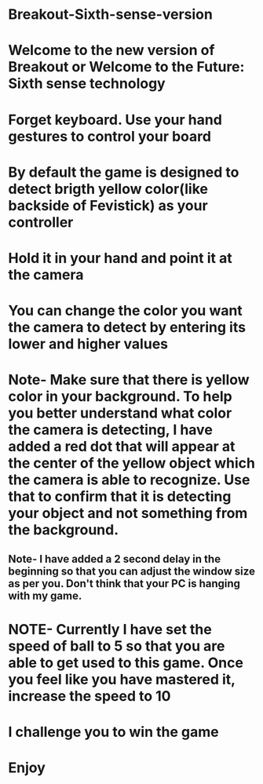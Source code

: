# Breakout-Sixth-sense-version

# Welcome to the new version of Breakout or Welcome to the Future: Sixth sense technology

# Forget keyboard. Use your hand gestures to control your board

# By default the game is designed to detect brigth yellow color(like backside of Fevistick) as your controller

# Hold it in your hand and point it at the camera

# You can change the color you want the camera to detect by entering its lower and higher values

# Note- Make sure that there is yellow color in your background. To help you better understand what color the camera is detecting, I have added a red dot that will appear at the center of the yellow object which the camera is able to recognize. Use that to confirm that it is detecting your object and not something from the background.

## Note- I have added a 2 second delay in the beginning so that you can adjust the window size as per you. Don't think that your PC is hanging with my game.

# NOTE- Currently I have set the speed of ball to 5 so that you are able to get used to this game. Once you feel like you have mastered it, increase the speed to 10

# I challenge you to win the game
# Enjoy
